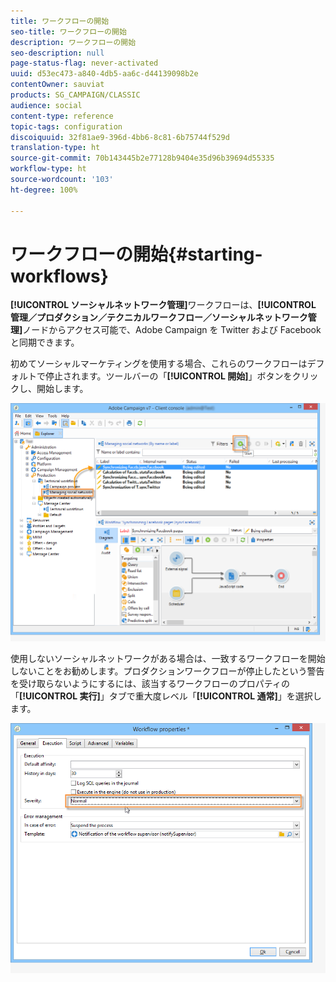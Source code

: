 ```yaml
---
title: ワークフローの開始
seo-title: ワークフローの開始
description: ワークフローの開始
seo-description: null
page-status-flag: never-activated
uuid: d53ec473-a840-4db5-aa6c-d44139098b2e
contentOwner: sauviat
products: SG_CAMPAIGN/CLASSIC
audience: social
content-type: reference
topic-tags: configuration
discoiquuid: 32f81ae9-396d-4bb6-8c81-6b75744f529d
translation-type: ht
source-git-commit: 70b143445b2e77128b9404e35d96b39694d55335
workflow-type: ht
source-wordcount: '103'
ht-degree: 100%

---
```



# ワークフローの開始{#starting-workflows}

**[!UICONTROL ソーシャルネットワーク管理]**&#x200B;ワークフローは、**[!UICONTROL 管理／プロダクション／テクニカルワークフロー／ソーシャルネットワーク管理]**&#x200B;ノードからアクセス可能で、Adobe Campaign を Twitter および Facebook と同期できます。

初めてソーシャルマーケティングを使用する場合、これらのワークフローはデフォルトで停止されます。ツールバーの「**[!UICONTROL 開始]**」ボタンをクリックし、開始します。

![](assets/social_start_workflows.png)

使用しないソーシャルネットワークがある場合は、一致するワークフローを開始しないことをお勧めします。プロダクションワークフローが停止したという警告を受け取らないようにするには、該当するワークフローのプロパティの「**[!UICONTROL 実行]**」タブで重大度レベル「**[!UICONTROL 通常]**」を選択します。

![](assets/social_start_workflows2.png)

